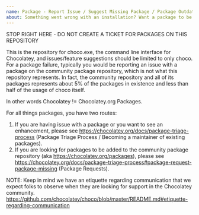 ```yaml
---
name: Package - Report Issue / Suggest Missing Package / Package Outdated
about: Something went wrong with an installation? Want a package to be added to the community repository?
---
```


STOP RIGHT HERE - DO NOT CREATE A TICKET FOR PACKAGES ON THIS REPOSITORY

This is the repository for choco.exe, the command line interface for Chocolatey, and issues/feature suggestions should be limited to only choco. For a package failure, typically you would be reporting an issue with a package on the community package repository, which is not what this repository represents. In fact, the community repository and all of its packages represents about 5% of the packages in existence and less than half of the usage of choco itself. 

  In other words Chocolatey != Chocolatey.org Packages.

For all things packages, you have two routes:

1. If you are having issue with a package or you want to see an enhancement, please see https://chocolatey.org/docs/package-triage-process (Package Triage Process / Becoming a maintainer of existing packages).
2. If you are looking for packages to be added to the community package repository (aka https://chocolatey.org/packages), please see https://chocolatey.org/docs/package-triage-process#package-request-package-missing (Package Requests).



NOTE: Keep in mind we have an etiquette regarding communication that we expect folks to observe when they are looking for support in the Chocolatey community. https://github.com/chocolatey/choco/blob/master/README.md#etiquette-regarding-communication